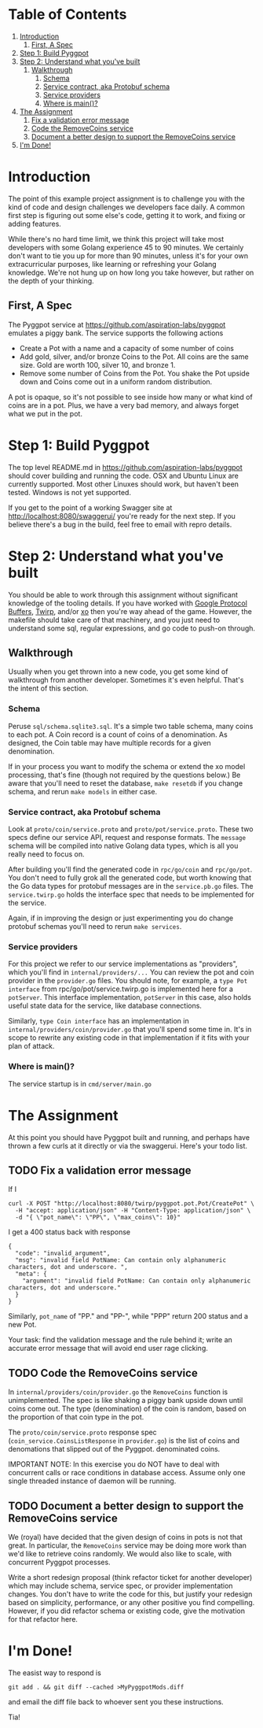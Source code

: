 
# Table of Contents

1.  [Introduction](#orgade5dac)
    1.  [First, A Spec](#orga60c57c)
2.  [Step 1: Build Pyggpot](#orgcc8a2e7)
3.  [Step 2: Understand what you've built](#orga0be641)
    1.  [Walkthrough](#orgc8ea7dd)
        1.  [Schema](#org2b4ac4b)
        2.  [Service contract, aka Protobuf schema](#org8e3a8ee)
        3.  [Service providers](#orgbb11542)
        4.  [Where is main()?](#org50e351e)
4.  [The Assignment](#org3e123e6)
    1.  [Fix a validation error message](#org388cda8)
    2.  [Code the RemoveCoins service](#org1ee8829)
    3.  [Document a better design to support the RemoveCoins service](#org7219567)
5.  [I'm Done!](#org49a9de8)


<a id="orgade5dac"></a>

# Introduction

The point of this example project assignment is to challenge you with
the kind of code and design challenges we developers face daily. A
common first step is figuring out some else's code, getting it to
work, and fixing or adding features.

While there's no hard time limit, we think this project will take most
developers with some Golang experience 45 to 90 minutes. We certainly
don't want to tie you up for more than 90 minutes, unless it's for
your own extracurricular purposes, like learning or refreshing your
Golang knowledge. We're not hung up on how long you take however, but
rather on the depth of your thinking.


<a id="orga60c57c"></a>

## First, A Spec

The Pyggpot service at <https://github.com/aspiration-labs/pyggpot>
emulates a piggy bank. The service supports the following actions

-   Create a Pot with a name and a capacity of some number of coins
-   Add gold, silver, and/or bronze Coins to the Pot. All coins are
    the same size. Gold are worth 100, silver 10, and bronze 1.
-   Remove some number of Coins from the Pot. You shake the Pot upside
    down and Coins come out in a uniform random distribution.

A pot is opaque, so it's not possible to see inside how many or what
kind of coins are in a pot. Plus, we have a very bad memory, and
always forget what we put in the pot.


<a id="orgcc8a2e7"></a>

# Step 1: Build Pyggpot

The top level README.md in <https://github.com/aspiration-labs/pyggpot>
should cover building and running the code. OSX and Ubuntu Linux are
currently supported. Most other Linuxes should work, but haven't been
tested. Windows is not yet supported.

If you get to the point of a working Swagger site at
<http://localhost:8080/swaggerui/> you're ready for the next step. If
you believe there's a bug in the build, feel free to email with repro
details.


<a id="orga0be641"></a>

# Step 2: Understand what you've built

You should be able to work through this assignment without significant
knowledge of the tooling details. If you have worked with [Google
Protocol Buffers](https://developers.google.com/protocol-buffers/), [Twirp](https://github.com/twitchtv/twirp), and/or [xo](https://github.com/xo/xo/) then you're way ahead of the
game. However, the makefile should take care of that machinery, and
you just need to understand some sql, regular expressions, and go code
to push-on through.


<a id="orgc8ea7dd"></a>

## Walkthrough

Usually when you get thrown into a new code, you get some kind of
walkthrough from another developer. Sometimes it's even
helpful. That's the intent of this section.


<a id="org2b4ac4b"></a>

### Schema

Peruse `sql/schema.sqlite3.sql`. It's a simple two table schema, many
coins to each pot. A Coin record is a count of coins of a
denomination. As designed, the Coin table may have multiple records
for a given denomination.

If in your process you want to modify the schema or extend the xo
model processing, that's fine (though not required by the questions
below.) Be aware that you'll need to reset the database, `make
resetdb` if you change schema, and rerun `make models` in either case.


<a id="org8e3a8ee"></a>

### Service contract, aka Protobuf schema

Look at `proto/coin/service.proto` and
`proto/pot/service.proto`. These two specs define our service API,
request and response formats. The `message` schema will be compiled
into native Golang data types, which is all you really need to focus
on.

After building you'll find the generated code in `rpc/go/coin` and
`rpc/go/pot`. You don't need to fully grok all the generated code, but
worth knowing that the Go data types for protobuf messages are in the
`service.pb.go` files. The `service.twirp.go` holds the interface spec
that needs to be implemented for the service.

Again, if in improving the design or just experimenting you do change
protobuf schemas you'll need to rerun `make services`.


<a id="orgbb11542"></a>

### Service providers

For this project we refer to our service implementations as
"providers", which you'll find in `internal/providers/...`  You can
review the pot and coin provider in the `provider.go` files. You
should note, for example, a `type Pot interface` from
rpc/go/pot/service.twirp.go is implemented here for a
`potServer`. This interface implementation, `potServer` in this case,
also holds useful state data for the service, like database
connections.

Similarly, `type Coin interface` has an implementation in
`internal/providers/coin/provider.go` that you'll spend some time
in. It's in scope to rewrite any existing code in that implementation
if it fits with your plan of attack.


<a id="org50e351e"></a>

### Where is main()?

The service startup is in `cmd/server/main.go`


<a id="org3e123e6"></a>

# The Assignment

At this point you should have Pyggpot built and running, and perhaps
have thrown a few curls at it directly or via the swaggerui. Here's
your todo list.


<a id="org388cda8"></a>

## TODO Fix a validation error message

If I

    curl -X POST "http://localhost:8080/twirp/pyggpot.pot.Pot/CreatePot" \
      -H "accept: application/json" -H "Content-Type: application/json" \
      -d "{ \"pot_name\": \"PP\", \"max_coins\": 10}"

I get a 400 status back with response

    {
      "code": "invalid_argument",
      "msg": "invalid field PotName: Can contain only alphanumeric characters, dot and underscore. ",
      "meta": {
        "argument": "invalid field PotName: Can contain only alphanumeric characters, dot and underscore."
      }
    }

Similarly, `pot_name` of "PP." and "PP-", while "PPP" return 200 status
and a new Pot.

Your task: find the validation message and the rule behind it; write
an accurate error message that will avoid end user rage clicking.


<a id="org1ee8829"></a>

## TODO Code the RemoveCoins service

In `internal/providers/coin/provider.go` the `RemoveCoins` function is
unimplemented. The spec is like shaking a piggy bank upside down until
coins come out. The type (denomination) of the coin is random, based
on the proportion of that coin type in the pot.

The `proto/coin/service.proto` response spec
(`coin_service.CoinsListResponse` in `provider.go`) is the list of
coins and denomations that slipped out of the Pyggpot.  denominated
coins.

IMPORTANT NOTE: In this exercise you do NOT have to deal with
concurrent calls or race conditions in database access. Assume only
one single threaded instance of daemon will be running.


<a id="org7219567"></a>

## TODO Document a better design to support the RemoveCoins service

We (royal) have decided that the given design of coins in pots is not
that great. In particular, the `RemoveCoins` service may be doing more
work than we'd like to retrieve coins randomly. We would also like to
scale, with concurrent Pyggpot processes.

Write a short redesign proposal (think refactor ticket for another
developer) which may include schema, service spec, or provider
implementation changes. You don't have to write the code for this, but
justify your redesign based on simplicity, performance, or any other
positive you find compelling. However, if you did refactor schema or
existing code, give the motivation for that refactor here.


<a id="org49a9de8"></a>

# I'm Done!

The easist way to respond is 

    git add . && git diff --cached >MyPyggpotMods.diff

and email the diff file back to whoever sent you these instructions.

Tia!


